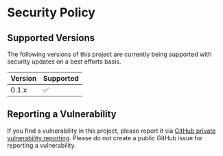 # Security Policy

## Supported Versions

The following versions of this project are currently being supported with security updates on a best efforts basis.

| Version | Supported          |
| ------- | ------------------ |
| 0.1.x   | :white_check_mark: |

## Reporting a Vulnerability

If you find a vulnerability in this project, please report it via [GitHub private vulnerability reporting](https://github.com/ogis-rd/awscdk-nat-lib/security).
Please do not create a public GitHub issue for reporting a vulnerability.
